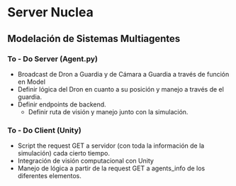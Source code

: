 # Server Nuclea
## Modelación de Sistemas Multiagentes 

### To - Do Server (Agent.py) 
- Broadcast de Dron a Guardia y de Cámara a Guardia a través de función en Model 
- Definir lógica del Dron en cuanto a su posición y manejo a través de el guardia.
- Definir endpoints de backend.
    - Definir ruta de visión y manejo junto con la simulación. 

### To - Do Client (Unity) 
- Script the request GET a servidor (con toda la información de la simulación) cada cierto tiempo. 
- Integración de visión computacional con Unity
- Manejo de lógica a partir de la request GET a agents_info de los diferentes elementos. 